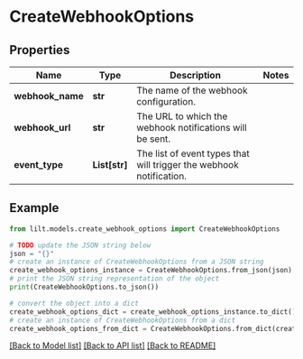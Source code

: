 # CreateWebhookOptions


## Properties

Name | Type | Description | Notes
------------ | ------------- | ------------- | -------------
**webhook_name** | **str** | The name of the webhook configuration. | 
**webhook_url** | **str** | The URL to which the webhook notifications will be sent. | 
**event_type** | **List[str]** | The list of event types that will trigger the webhook notification. | 

## Example

```python
from lilt.models.create_webhook_options import CreateWebhookOptions

# TODO update the JSON string below
json = "{}"
# create an instance of CreateWebhookOptions from a JSON string
create_webhook_options_instance = CreateWebhookOptions.from_json(json)
# print the JSON string representation of the object
print(CreateWebhookOptions.to_json())

# convert the object into a dict
create_webhook_options_dict = create_webhook_options_instance.to_dict()
# create an instance of CreateWebhookOptions from a dict
create_webhook_options_from_dict = CreateWebhookOptions.from_dict(create_webhook_options_dict)
```
[[Back to Model list]](../README.md#documentation-for-models) [[Back to API list]](../README.md#documentation-for-api-endpoints) [[Back to README]](../README.md)


